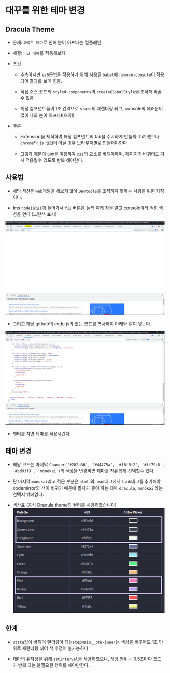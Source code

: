 # 대꾸를 위한 테마 변경

## Dracula Theme

- 문제: `화이트 테마`로 인해 눈이 아프다는 컴플레인

- 해결: `다크 테마`를 적용해보자

- 조건

  - 추측이지만 `es6`문법을 적용하기 위해 사용된 `babel`에 `remove-console`이 적용되어 결과를 보기 힘듬.

  - 직접 소스 코드의 `styled-components`의 `createGlobalStyle`을 조작해 바꿀수 없음

  - 특정 컴포넌트들이 1초 간격으로 `state`의 재랜더링 되고, console의 에러문이 많이 나와 눈이 아프다!(으악!)

- 결론

  - Extension을 제작하여 해당 컴포넌트의 tab을 주시하게 만들까 고려 했으나 `chrome`의 `js 엔진`이 아닐 경우 브라우저별로 만들어야한다

  - 그렇기 때문에 `DOM`을 이용하여 `css`의 요소를 바꿔야하며, 페이지가 바뀌어도 다시 적용될수 있도록 반복 해야한다.

## 사용법

- 해당 섹션은 `web`개발을 해보지 않아 `Devtools`를 조작하지 못하는 사람을 위한 지침이다.

- lms `node(중요)`에 들어가서 `f12` 버튼을 눌러 아래 창을 열고 console이라 적힌 섹션을 연다 (노란색 표시)

![devtools](./img/Devtools.PNG)

- 그리고 해당 github의 code.js의 있는 코드를 복사하여 아래와 같이 넣는다.

![devtools2](./img/Devtools2.PNG)

- 엔터를 치면 테마를 적용시킨다

## 테마 변경

- 해당 코드는 마지막 `Changer('#282a36', '#44475a', '#f8f8f2', '#ff79c6', '#bd93f9', 'monokai')`의 색상을 변경하면 테마를 자유롭게 선택할수 있다.

- 단 마지막 `monokai`라고 적은 부분은 `html` 의 `head`태그에서 `link`태그를 추가해야 codemirror의 색이 바뀌기 때문에 필자가 좋아 하는 테마 `dracula`, `monokai` 라는 선택지 밖에없다.

- 색상표 (공식 Dracula theme의 컬러를 사용하였습니다)
  ![colorHex](./img/ColorHex.png)

## 한계

- `state`값이 바뀌며 랜더링이 되는`stepMain__btn-inner`는 색상을 바꾸어도 1초 단위로 재런더링 되어 색 수정이 불가능하다

- 테마의 유지성을 위해 `setInterval`을 사용하였으나, 해당 행위는 0.5초마다 코드가 반복 되는 불필요한 행위를 해야만한다.
